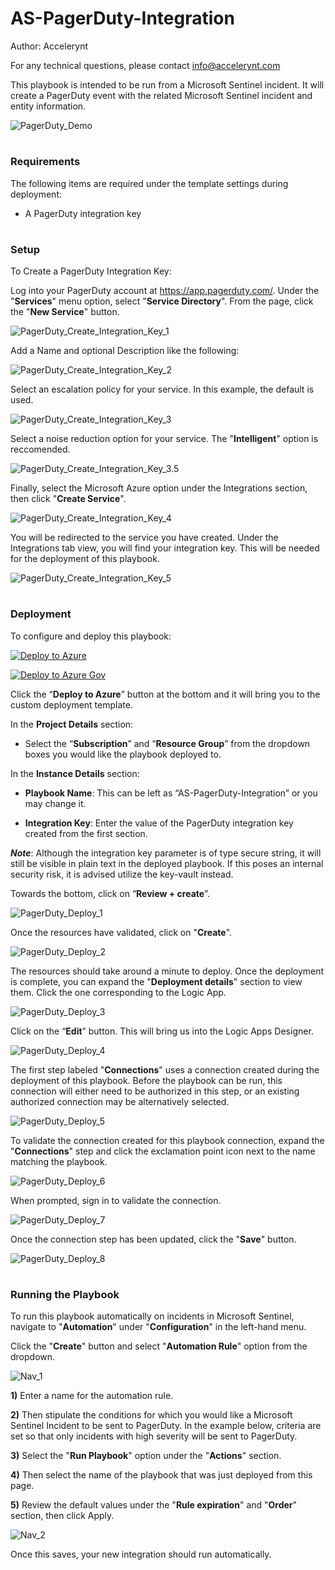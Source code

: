 # AS-PagerDuty-Integration

Author: Accelerynt

For any technical questions, please contact info@accelerynt.com  

This playbook is intended to be run from a Microsoft Sentinel incident. It will create a PagerDuty event with the related Microsoft Sentinel incident and entity information.
                                                                                                                                     
![PagerDuty_Demo](Images/PagerDuty_Demo.png)
 
                                                                                                                                     
#
### Requirements
                                                                                                                                     
The following items are required under the template settings during deployment: 

* A PagerDuty integration key
                                                                                                                                    
# 
### Setup
                                                                                                                                     
To Create a PagerDuty Integration Key:
 
Log into your PagerDuty account at https://app.pagerduty.com/. Under the "**Services**" menu option, select "**Service Directory**". From the page, click the "**New Service**" button.
 
![PagerDuty_Create_Integration_Key_1](Images/PagerDuty_Create_Integration_Key_1.png)

                                                                                                       
Add a Name and optional Description like the following:

![PagerDuty_Create_Integration_Key_2](Images/PagerDuty_Create_Integration_Key_2.png)              
                                                                                       
                                                                                         
Select an escalation policy for your service. In this example, the default is used.

![PagerDuty_Create_Integration_Key_3](Images/PagerDuty_Create_Integration_Key_3.png)


Select a noise reduction option for your service. The "**Intelligent**" option is reccomended.

![PagerDuty_Create_Integration_Key_3.5](Images/PagerDuty_Create_Integration_Key_3.5.png)

                                                                                           
Finally, select the Microsoft Azure option under the Integrations section, then click "**Create Service**".

![PagerDuty_Create_Integration_Key_4](Images/PagerDuty_Create_Integration_Key_4.png)

                                                                                                  
You will be redirected to the service you have created. Under the Integrations tab view, you will find your integration key. This will be needed for the deployment of this playbook.
                                                                                                  
![PagerDuty_Create_Integration_Key_5](Images/PagerDuty_Create_Integration_Key_5.png)
                                                                                           
                                                                                                 
#
### Deployment                                                                                                         
                                                                                                        
To configure and deploy this playbook:

[![Deploy to Azure](https://aka.ms/deploytoazurebutton)](https://portal.azure.com/#create/Microsoft.Template/uri/https%3A%2F%2Fraw.githubusercontent.com%2FAzure%2FAzure-Sentinel%2Fmaster%2FPlaybooks%2FAS-PagerDuty-Integration%2Fazuredeploy.json)

[![Deploy to Azure Gov](https://aka.ms/deploytoazuregovbutton)](https://portal.azure.us/#create/Microsoft.Template/uri/https%3A%2F%2Fraw.githubusercontent.com%2FAzure%2FAzure-Sentinel%2Fmaster%2FPlaybooks%2FAS-PagerDuty-Integration%2Fazuredeploy.json)                                             

Click the “**Deploy to Azure**” button at the bottom and it will bring you to the custom deployment template.

In the **Project Details** section:

* Select the “**Subscription**” and “**Resource Group**” from the dropdown boxes you would like the playbook deployed to.  

In the **Instance Details** section:   

* **Playbook Name**: This can be left as “AS-PagerDuty-Integration” or you may change it.  

* **Integration Key**: Enter the value of the PagerDuty integration key created from the first section.

***Note***: Although the integration key parameter is of type secure string, it will still be visible in plain text in the deployed playbook. If this poses an internal security risk, it is advised utilize the key-vault instead.

Towards the bottom, click on “**Review + create**”. 

![PagerDuty_Deploy_1](Images/PagerDuty_Deploy_1.png)

Once the resources have validated, click on "**Create**".

![PagerDuty_Deploy_2](Images/PagerDuty_Deploy_2.png)

The resources should take around a minute to deploy. Once the deployment is complete, you can expand the "**Deployment details**" section to view them.
Click the one corresponding to the Logic App.

![PagerDuty_Deploy_3](Images/PagerDuty_Deploy_3.png)

Click on the “**Edit**” button. This will bring us into the Logic Apps Designer.

![PagerDuty_Deploy_4](Images/PagerDuty_Deploy_4.png)

The first step labeled "**Connections**" uses a connection created during the deployment of this playbook. Before the playbook can be run, this connection will either need to be authorized in this step, or an existing authorized connection may be alternatively selected.  

![PagerDuty_Deploy_5](Images/PagerDuty_Deploy_5.png)

To validate the connection created for this playbook connection, expand the "**Connections**" step and click the exclamation point icon next to the name matching the playbook.
                                                                                                
![PagerDuty_Deploy_6](Images/PagerDuty_Deploy_6.png)

When prompted, sign in to validate the connection.                                                                                                
                                                                                                
![PagerDuty_Deploy_7](Images/PagerDuty_Deploy_7.png)                                                                                                                             
                                                                                                                             
Once the connection step has been updated, click the "**Save**" button.

![PagerDuty_Deploy_8](Images/PagerDuty_Deploy_8.png)  

#
### Running the Playbook
To run this playbook automatically on incidents in Microsoft Sentinel, navigate to "**Automation**" under "**Configuration**" in the left-hand menu.

Click the "**Create**" button and select "**Automation Rule**" option from the dropdown.

![Nav_1](Images/Nav_1.png)


**1)** Enter a name for the automation rule. 

**2)** Then stipulate the conditions for which you would like a Microsoft Sentinel Incident to be sent to PagerDuty. In the example below, criteria are set so that only incidents with high severity will be sent to PagerDuty. 

**3)** Select the "**Run Playbook**" option under the "**Actions**" section. 

**4)** Then select the name of the playbook that was just deployed from this page. 

**5)** Review the default values under the "**Rule expiration**" and "**Order**" section, then click Apply.

![Nav_2](Images/Nav_2.png)

Once this saves, your new integration should run automatically.
